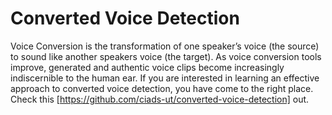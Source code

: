 # Converted Voice Detection

Voice Conversion is the transformation of one speaker’s voice (the source) to sound like another speakers voice (the target). As voice conversion tools improve, generated and authentic voice clips become increasingly indiscernible to the human ear. If you are interested in learning an effective approach to converted voice detection, you have come to the right place. Check this [https://github.com/ciads-ut/converted-voice-detection] out.

